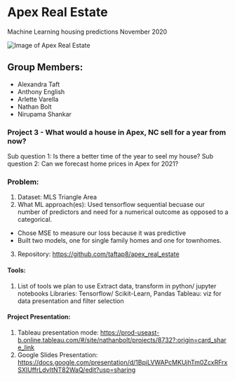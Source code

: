 # Apex Real Estate
Machine Learning housing predictions
November 2020

![Image of Apex Real Estate](https://hregsells.com/wp-content/uploads/2018/06/Downtown-Apex-1_1200-700x370.jpg)

## Group Members:
* Alexandra Taft
* Anthony English
* Arlette Varella
* Nathan Bolt
* Nirupama Shankar


### Project 3 - What would a house in Apex, NC sell for a year from now?

Sub question 1: Is there a better time of the year to seel my house?
Sub question 2: Can we forecast home prices in Apex for 2021?


### Problem:
1. Dataset: MLS Triangle Area
2. What ML approach(es): Used tensorflow sequential becuase our number of predictors
and need for a numerical outcome as opposed to a categorical.
  * Chose MSE to measure our loss because it was predictive
  * Built two models, one for single family homes and one for townhomes.
3. Repository: https://github.com/taftap8/apex_real_estate


#### Tools:
1. List of tools we plan to use
Extract data, transform in python/ jupyter notebooks
Libraries: Tensorflow/ Scikit-Learn, Pandas
Tableau: viz for data presentation and filter selection


#### Project Presentation:
1. Tableau presentation mode: https://prod-useast-b.online.tableau.com/#/site/nathanbolt/projects/8732?:origin=card_share_link
2. Google Slides Presentation: https://docs.google.com/presentation/d/1BpiLVWAPcMKUjhTm0ZcxRFrxSXIUffrLdvItNT82WaQ/edit?usp=sharing
